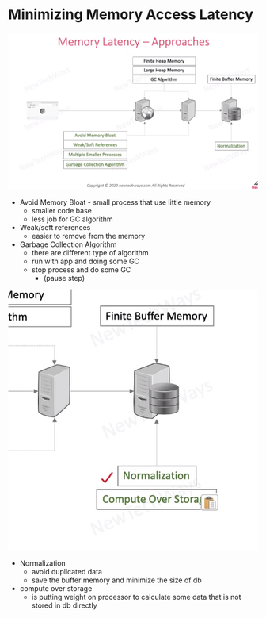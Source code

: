 # Minimizing Memory Access Latency

![Alt text](./images/image-7.png)

- Avoid Memory Bloat - small process that use little memory
  - smaller code base
  - less job for GC algorithm
- Weak/soft references 
  - easier to remove from the memory
- Garbage Collection Algorithm
  - there are different type of algorithm
  - run with app and doing some GC
  - stop process and do some GC
    - (pause step)


![Alt text](./images/image-8.png)
- Normalization 
  - avoid duplicated data
  - save the buffer memory and minimize the size of db
- compute over storage
  - is putting weight on processor to calculate some data that is not stored in db directly

